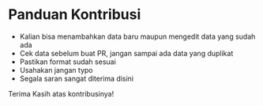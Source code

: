 # Panduan Kontribusi

- Kalian bisa menambahkan data baru maupun mengedit data yang sudah ada
- Cek data sebelum buat PR, jangan sampai ada data yang duplikat
- Pastikan format sudah sesuai
- Usahakan jangan typo
- Segala saran sangat diterima disini

Terima Kasih atas kontribusinya!
